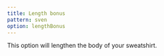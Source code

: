 ```yaml
---
title: Length bonus
pattern: sven
option: lengthBonus
---
```


This option will lengthen the body of your sweatshirt.
